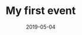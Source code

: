 ---
path: "/events/IWD20"
date: "2019-05-04"
title: "My first event"
location: "Algiers"
website: "www.iwd.com"
picture: ""
shortdescription: "bla bla bla bla"
description: "Lorem ipsum dolor sit amet, consectetur adipiscing elit, sed do eiusmod tempor incididunt ut labore et dolore magna aliqua. Ac odio tempor orci dapibus ultrices in iaculis.Ligula ullamcorper malesuada proin libero nunc consequat interdum varius. Risus nec feugiat in fermentum…."
---